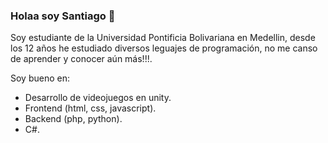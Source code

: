 ### Holaa soy Santiago 👋

Soy estudiante de la Universidad Pontificia Bolivariana en Medellin, desde los 12 años he estudiado diversos leguajes de programación, no me canso de aprender y conocer aún más!!!.

Soy bueno en:

- Desarrollo de videojuegos en unity.
- Frontend (html, css, javascript).
- Backend (php, python).
- C#.

